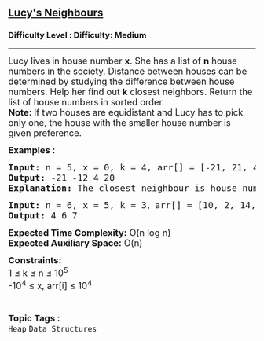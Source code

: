 <h2><a href="https://www.geeksforgeeks.org/problems/lucys-neighbours--141631/1?page=1&difficulty=Medium&status=unsolved&sortBy=submissions">Lucy's Neighbours</a></h2><h3>Difficulty Level : Difficulty: Medium</h3><hr><div class="problems_problem_content__Xm_eO"><p><span style="font-size: 18px;">Lucy lives in house number <strong>x</strong>. She has a list of <strong>n</strong> house numbers in the society. Distance between houses can be determined by studying the difference between house numbers. Help her find out <strong>k</strong> closest neighbors. Return the list of house numbers in sorted order.<br><strong>Note: </strong>If two houses are equidistant and Lucy has to pick only one, the house with the smaller house number is given preference.</span></p>
<p><span style="font-size: 18px;"><strong>Examples :</strong></span></p>
<pre><span style="font-size: 18px;"><strong>Input: </strong>n = 5, x = 0, k = 4, arr[] = [-21, 21, 4, -12, 20] </span>
<span style="font-size: 18px;"><strong>Output: </strong>-21 -12 4 20</span>
<span style="font-size: 18px;"><strong>Explanation: </strong>The closest neighbour is house number 4. Followed by -12 and 20. -21 and 21 are both equal distance from X=0. Therefore, Lucy can only pick 1. Based on the given condition she picks -21 as it is the smaller of the two. </span>
</pre>
<pre><span style="font-size: 18px;"><strong>Input: </strong>n = 6, x = 5, k = 3</span>, <span style="font-size: 18px;">arr[] = [10, 2, 14, 4, 7, 6]</span>
<span style="font-size: 18px;"><strong>Output: </strong>4 6 7</span> 
</pre>
<p><span style="font-size: 18px;"><strong>Expected Time Complexity:</strong> O(n log n)<br><strong>Expected Auxiliary Space:</strong> O(n)</span></p>
<p><span style="font-size: 18px;"><strong>Constraints:</strong><br>1 ≤ k ≤ n ≤ 10<sup>5</sup>&nbsp;<br>-10<sup>4</sup> ≤ x, arr[i] ≤ 10<sup>4</sup></span></p></div><br><p><span style=font-size:18px><strong>Topic Tags : </strong><br><code>Heap</code>&nbsp;<code>Data Structures</code>&nbsp;